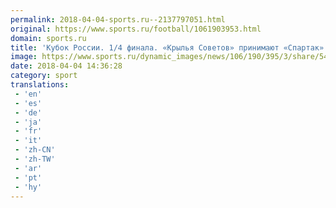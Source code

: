 ```yaml
---
permalink: 2018-04-04-sports.ru--2137797051.html
original: https://www.sports.ru/football/1061903953.html
domain: sports.ru
title: 'Кубок России. 1/4 финала. «Крылья Советов» принимают «Спартак»'
image: https://www.sports.ru/dynamic_images/news/106/190/395/3/share/541d74.png
date: 2018-04-04 14:36:28
category: sport
translations: 
 - 'en'
 - 'es'
 - 'de'
 - 'ja'
 - 'fr'
 - 'it'
 - 'zh-CN'
 - 'zh-TW'
 - 'ar'
 - 'pt'
 - 'hy'
---
```


